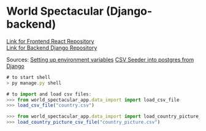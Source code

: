# World Spectacular (Django-backend)

[Link for Frontend React Repository](https://github.com/aflack143/world_spectacular_frontend)<br>
[Link for Backend Django Repository](https://github.com/aflack143/world_spectacular_backend)


Sources: 
[Setting up environment variables](https://alicecampkin.medium.com/how-to-set-up-environment-variables-in-django-f3c4db78c55f)
[CSV Seeder into postgres from Django](https://stackoverflow.com/questions/55169081/python-django-import-data-to-postgres) 

```js
# to start shell
> py manage.py shell

# to import and load csv files:
>>> from world_spectacular_app.data_import import load_csv_file
>>> load_csv_file("country.csv")

>>> from world_spectacular_app.data_import import load_country_picture_csv_file
>>> load_country_picture_csv_file("country_picture.csv")
````